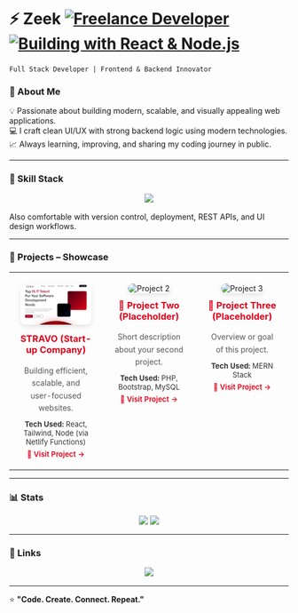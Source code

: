 # ⚡ Zeek    [![Freelance Developer](https://img.shields.io/badge/Role-Freelance%20Developer-0A0A0A?style=for-the-badge&logo=github&logoColor=00FFFF)]() [![Building with React & Node.js](https://img.shields.io/badge/Building%20with-React%20%26%20Node.js-0A0A0A?style=for-the-badge&logo=react&logoColor=61DAFB)]()


`Full Stack Developer | Frontend & Backend Innovator`


### 🚀 About Me
💡 Passionate about building modern, scalable, and visually appealing web applications.  
💻 I craft clean UI/UX with strong backend logic using modern technologies.  
📈 Always learning, improving, and sharing my coding journey in public.  

---

### 🧠 Skill Stack

<p align="center">
  <img src="https://skillicons.dev/icons?i=html,css,js,react,php,nodejs,mysql,mongodb,git,github,vercel,figma,bootstrap" />
</p>

Also comfortable with version control, deployment, REST APIs, and UI design workflows.

---

### 💼 Projects – Showcase

<table style="width:100%; border-collapse:collapse;">
  <tr>
    <!-- STRAVO -->
    <td align="center" width="33%" style="padding: 20px; vertical-align: top;">
      <img src="https://github.com/UserHazee/UserHazee/blob/main/Stravo.webp?raw=true" alt="STRAVO Project Preview" width="360" style="border-radius: 10px; box-shadow: 0 4px 10px rgba(0,0,0,0.1);" />
      <h3 style="margin-top: 12px; color: #E2001A;">STRAVO (Start-up Company)</h3>
      <p style="font-size: 14px; color: #555; line-height: 1.6; margin: 10px 0;">
        Building efficient, scalable, and user-focused websites.
      </p>
      <p style="font-size: 13px; color: #333; margin: 5px 0;">
        <b>Tech Used:</b> React, Tailwind, Node (via Netlify Functions)
      </p>
      <a href="https://stravoph.netlify.app/" target="_blank" style="font-size: 13px; color: #E2001A; text-decoration: none; font-weight: 600;">
        🔗 Visit Project →
      </a>
    </td>
    <!-- PROJECT TWO -->
    <td align="center" width="33%" style="padding: 20px; vertical-align: top;">
      <img src="https://github.com/UserHazee/UserHazee/blob/main/project2.png?raw=true" alt="Project 2" width="360" style="border-radius: 10px; box-shadow: 0 4px 10px rgba(0,0,0,0.1);" />
      <h3 style="margin-top: 12px; color: #E2001A;">🚧 Project Two (Placeholder)</h3>
      <p style="font-size: 14px; color: #555; line-height: 1.6; margin: 10px 0;">
        Short description about your second project.
      </p>
      <p style="font-size: 13px; color: #333; margin: 5px 0;">
        <b>Tech Used:</b> PHP, Bootstrap, MySQL
      </p>
      <a href="https://example.com" target="_blank" style="font-size: 13px; color: #E2001A; text-decoration: none; font-weight: 600;">
        🔗 Visit Project →
      </a>
    </td>
    <!-- PROJECT THREE -->
    <td align="center" width="33%" style="padding: 20px; vertical-align: top;">
      <img src="https://github.com/UserHazee/UserHazee/blob/main/project3.png?raw=true" alt="Project 3" width="360" style="border-radius: 10px; box-shadow: 0 4px 10px rgba(0,0,0,0.1);" />
      <h3 style="margin-top: 12px; color: #E2001A;">🚧 Project Three (Placeholder)</h3>
      <p style="font-size: 14px; color: #555; line-height: 1.6; margin: 10px 0;">
        Overview or goal of this project.
      </p>
      <p style="font-size: 13px; color: #333; margin: 5px 0;">
        <b>Tech Used:</b> MERN Stack
      </p>
      <a href="https://example.com" target="_blank" style="font-size: 13px; color: #E2001A; text-decoration: none; font-weight: 600;">
        🔗 Visit Project →
      </a>
    </td>
  </tr>
</table>


---

### 📊 Stats

<p align="center">
  <img src="https://github-readme-stats.vercel.app/api?username=UserHazee&show_icons=true&theme=github_dark&hide_border=true" height="160px"/>
  <img src="https://github-readme-stats.vercel.app/api/top-langs/?username=UserHazee&layout=compact&theme=github_dark&hide_border=true" height="160px"/>
</p>

---

### 🔗 Links

<p align="center">
  <a href="https://www.facebook.com/share/19ptBKWcw9/" target="_blank">
    <img src="https://img.shields.io/badge/Facebook-%231877F2.svg?&style=for-the-badge&logo=facebook&logoColor=white" />
  </a>
</p>

---

⭐ **"Code. Create. Connect. Repeat."**

